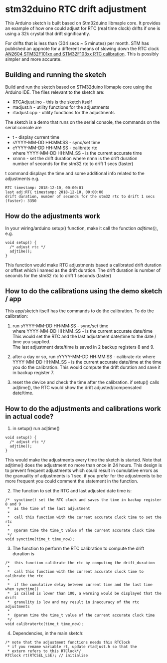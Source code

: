# stm32duino RTC drift adjustment

This Arduino sketch is built based on Stm32duino libmaple core.
It provides an example of how one could adjust for RTC (real time clock) drifts if one is using a 32k crystal that drift significantly.

For drifts that is less than (304 secs ~ 5 minutes) per month. STM has published an appnote for a different means of slowing down the RTC clock
[AN2604 STM32F101xx and STM32F103xx RTC calibration](https://www.st.com/content/ccc/resource/technical/document/application_note/6c/a3/24/49/a5/d4/4a/db/CD00164185.pdf/files/CD00164185.pdf/jcr:content/translations/en.CD00164185.pdf). This is possibly simpler and more accurate.

## Building and running the sketch

Build and run the sketch based on STM32duino libmaple core using the Arduino IDE.
The files relevant to the sketch are:

* RTCAdjust.ino - this is the sketch itself
* rtadjust.h    - utility functions for the adjustments
* rtadjust.cpp  - utility functions for the adjustments

The sketch is a demo that runs on the serial console, the commands on the serial console are

* t - display current time
* sYYYY-MM-DD HH:MM:SS - sync/set time
* cYYYY-MM-DD HH:MM:SS - calibrate rtc  
  where YYYY-MM-DD HH:MM_SS - is the current accurate time
* xnnnn - set the drift duration where nnnn is the drift duration  
        number of seconds for the stm32 rtc to drift 1 secs (faster)

t command displays the time and some additional info related to the adjustments e.g.  
```
RTC timestamp: 2018-12-10, 00:00:01  
last adj:RTC timestamp: 2018-12-10, 00:00:00  
drift duration, number of seconds for the stm32 rtc to drift 1 secs (faster): 3350
```
## How do the adjustments work

In your wiring/arduino setup() function, make it call the function *adjtime();*, e.g.
```
void setup() {
  /* adjust rtc */
  adjtime();
}
```
This function would make RTC adjustments based a calibrated drift duration or offset which i named as the drift duration. The drift duration is number of seconds for the stm32 rtc to drift 1 seconds (faster)


## How to do the calibrations using the demo sketch / app

This app/sketch itself has the commands to do the calibration. To do the calibration:

1. run  sYYYY-MM-DD HH:MM:SS - sync/set time  
   where YYYY-MM-DD HH:MM_SS - is the current accurate date/time
   This would set the RTC and the last adjustment date/time  to the date / time you supplied.  
   The last adjustment date/time is saved in 2 backup registers 8 and 9.
   
2. after a day or so, run cYYYY-MM-DD HH:MM:SS - calibrate rtc
   where YYYY-MM-DD HH:MM_SS - is the current accurate date/time at the time you do the calibration.
   This would compute the drift duration and save it in backup register 7.
   
3. reset the device and check the time after the calibration. if setup() calls adjtime(), the RTC would show the drift adjusted/compensated date/time.

## How to do the adjustments and calibrations work in actual code?

1. in setup() run adjtime() 
```
void setup() {
  /* adjust rtc */
  adjtime();
}
```
This would make the adjustments every time the sketch is started.
Note that adjtime() does the adjustment no more than once in 24 hours. This design is to prevent frequent adjustments which could result in cumulative errors as the granuality of adjustments is 1 sec. if you prefer for the adjustments to be more frequent you could comment the statement in the function.

2. The function to set the RTC and last adjusted date time is:  
```
/*  synctime() set the RTC clock and saves the time in backup register 8 and 9
 *  as the time of the last adjustment
 *
 *  call this function with the current accurate clock time to set the rtc
 *
 *  @param time the time_t value of the current accurate clock time
 */
void synctime(time_t time_now);
```

3. The function to perform the RTC calibration to compute the drift duration is
```
/*  this function calibrate the rtc by computing the drift_duration
 *
 *  call this function with the current accurate clock time to calibrate the rtc
 *
 *  if the cumulative delay between current time and the last time when synctime()
 *  is called is lower than 100, a warning would be displayed that the drift
 *  granulity is low and may result in inaccuracy of the rtc adjustments
 *
 *  @param time the time_t value of the current accurate clock time
 */
void calibratertc(time_t time_now);
```

4. Dependencies, in the main sketch:
```
/* note that the adjustment functions needs this RTClock
 * if you rename variable rt, update rtadjust.h so that the
 * extern refers to this RTClock*/
RTClock rt(RTCSEL_LSE); // initialise
```